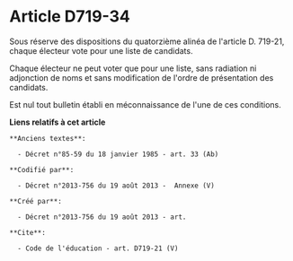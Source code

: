 # Article D719-34

Sous réserve des dispositions du quatorzième alinéa de l'article D. 719-21, chaque électeur vote pour une liste de
candidats. 

Chaque électeur ne peut voter que pour une liste, sans radiation ni adjonction de noms et sans modification de l'ordre de
présentation des candidats. 

Est nul tout bulletin établi en méconnaissance de l'une de ces conditions.

**Liens relatifs à cet article**

	**Anciens textes**:

	  - Décret n°85-59 du 18 janvier 1985 - art. 33 (Ab)

	**Codifié par**:

	  - Décret n°2013-756 du 19 août 2013 -  Annexe (V)

	**Créé par**:

	  - Décret n°2013-756 du 19 août 2013 - art.

	**Cite**:

	  - Code de l'éducation - art. D719-21 (V)
